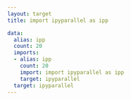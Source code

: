 ```yaml
---
layout: target
title: import ipyparallel as ipp

data:
  alias: ipp
  count: 20
  imports:
  - alias: ipp
    count: 20
    import: import ipyparallel as ipp
    target: ipyparallel
  target: ipyparallel
---
```

